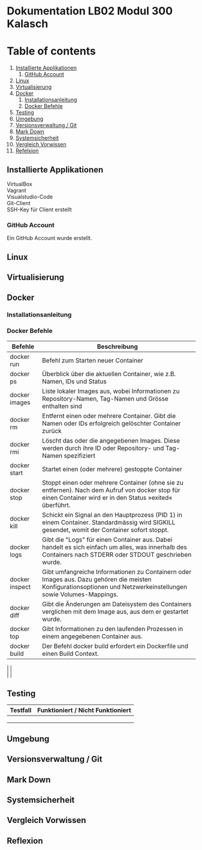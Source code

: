 # Dokumentation LB02 Modul 300 Kalasch

# Table of contents
1. [Installierte Applikationen](#applikationen)
   1. [GitHub Account](#subparagraph1)
2. [Linux](#paragraph1)
3. [Virtualisierung](#paragraph2)
4. [Docker](#paragraph3)
   1. [Installationsanleitung](#subparagraph2)
   2. [Docker Befehle](#subparagraph3)
5. [Testing](#paragraph4)
6. [Umgebung](#paragraph5)
7. [Versionsverwaltung / Git](#paragraph6)
8. [Mark Down](#paragraph7)
9. [Systemsicherheit](#paragraph8)
10. [Vergleich Vorwissen](#paragraph9)  
11. [Refelxion](#paragraph10)   

## Installierte Applikationen <a name="applikationen"></a>
VirtualBox  <br>
Vagrant  <br>
Visualstudio-Code  <br>
Git-Client  <br>
SSH-Key für Client erstellt  <br>

### GitHub Account <a name="subparagraph1"></a>
Ein GitHub Account wurde erstellt.

## Linux <a name="paragraph1"></a>
 


## Virtualisierung <a name="paragraph2"></a>


## Docker <a name="paragraph3"></a>
 

### Installationsanleitung <a name="subparagraph2"></a>



### Docker Befehle <a name="subparagraph3"></a>

| Befehle | Beschreibung
| ------- | -----------
| docker run | Befehl zum Starten neuer Container
| docker ps | Überblick über die aktuellen Container, wie z.B. Namen, IDs und Status
| docker images | Liste lokaler Images aus, wobei Informationen zu Repository-Namen, Tag-Namen und Grösse enthalten sind
| docker rm | Entfernt einen oder mehrere Container. Gibt die Namen oder IDs erfolgreich gelöschter Container zurück
| docker rmi | Löscht das oder die angegebenen Images. Diese werden durch ihre ID oder Repository- und Tag-Namen spezifiziert
| docker start | Startet einen (oder mehrere) gestoppte Container
| docker stop | Stoppt einen oder mehrere Container (ohne sie zu entfernen). Nach dem Aufruf von docker stop für einen Container wird er in den Status »exited« überführt.
|  docker kill  | Schickt ein Signal an den Hauptprozess (PID 1) in einem Container. Standardmässig wird SIGKILL gesendet, womit der Container sofort stoppt.
| docker logs | Gibt die "Logs" für einen Container aus. Dabei handelt es sich einfach um alles, was innerhalb des Containers nach STDERR oder STDOUT geschrieben wurde.
| docker inspect | Gibt umfangreiche Informationen zu Containern oder Images aus. Dazu gehören die meisten Konfigurationsoptionen und Netzwerkeinstellungen sowie Volumes-Mappings.
| docker diff | Gibt die Änderungen am Dateisystem des Containers verglichen mit dem Image aus, aus dem er gestartet wurde.
| docker top | Gibt Informationen zu den laufenden Prozessen in einem angegebenen Container aus.
| docker build | Der Befehl docker build erfordert ein Dockerfile und einen Build Context. 
  
|  |  
|  |  


## Testing <a name="paragraph4"></a>
| Testfall | Funktioniert / Nicht Funktioniert
| ------- | -----------
|  | 
|  | 
|  | 

## Umgebung <a name="paragraph5"></a>




## Versionsverwaltung / Git <a name="paragraph6"></a>


## Mark Down <a name="paragraph7"></a>


## Systemsicherheit <a name="paragraph8"></a>


## Vergleich Vorwissen <a name="paragraph9"></a>



## Reflexion <a name="paragraph10"></a>

